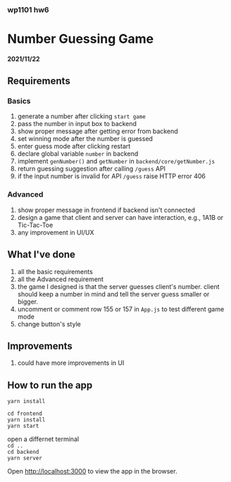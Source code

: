 ### wp1101 hw6
# Number Guessing Game
####  2021/11/22

## Requirements
### Basics
1. generate a number after clicking `start game`
2. pass the number in input box to backend
3. show proper message after getting error from backend
4. set winning mode after the number is guessed
5. enter guess mode after clicking restart
6. declare global variable `number` in backend
7. implement `genNumber()` and `getNumber` in `backend/core/getNumber.js`
8. return guessing suggestion after calling `/guess` API
9. if the input number is invalid for API `/guess` raise HTTP error 406

### Advanced
1. show proper message in frontend if backend isn't connected
2. design a game that client and server can have interaction, e.g., 1A1B or Tic-Tac-Toe
3. any improvement in UI/UX
   
## What I've done
1. all the basic requirements
2. all the Advanced requirement
3. the game I designed is that the server guesses client's number. client should keep a number in mind and tell the server guess smaller or bigger.
4. uncomment or comment row 155 or 157 in `App.js` to test different game mode
5. change button's style  

## Improvements
1. could have more improvements in UI


## How to run the app
`yarn install`  

`cd frontend`   
`yarn install`   
`yarn start`  

open a differnet terminal  
`cd ..`  
`cd backend`  
`yarn server`

Open [http://localhost:3000](http://localhost:3000) to view the app in the browser.